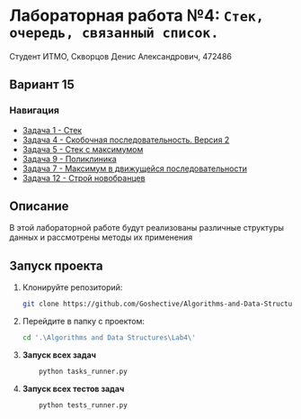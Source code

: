 # Лабораторная работа №4: `Стек, очередь, связанный список.`

Студент ИТМО, Скворцов Денис Александрович, 472486

## Вариант 15

### Навигация
- [Задача 1 - Стек ](Task_main_1)
- [Задача 4 - Скобочная последовательность. Версия 2](Task_main_4)
- [Задача 5 - Стек с максимумом ](Task_main_5)
- [Задача 9 - Поликлиника ](Task_main_9)
- [Задача 7 - Максимум в движущейся последовательности ](Task_plus_7)
- [Задача 12 - Строй новобранцев ](Task_plus_12)

## Описание
В этой лабораторной работе будут реализованы различные структуры данных и рассмотрены методы их применения


## Запуск проекта
1. Клонируйте репозиторий:
   ```bash
   git clone https://github.com/Goshective/Algorithms-and-Data-Structures
   ```

2. Перейдите в папку с проектом:
   ```bash
   cd '.\Algorithms and Data Structures\Lab4\'
   ```

3. **Запуск всех задач**
    ```bash
        python tasks_runner.py
    ```

4. **Запуск всех тестов задач**
    ```bash
        python tests_runner.py
    ```